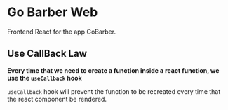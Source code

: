 # Go Barber Web

Frontend React for the app GoBarber.

## Use CallBack Law

**Every time that we need to create a function inside a react function, we use the `useCallback` hook**

`useCallback` hook will prevent the function to be recreated every time that the react component be rendered.

